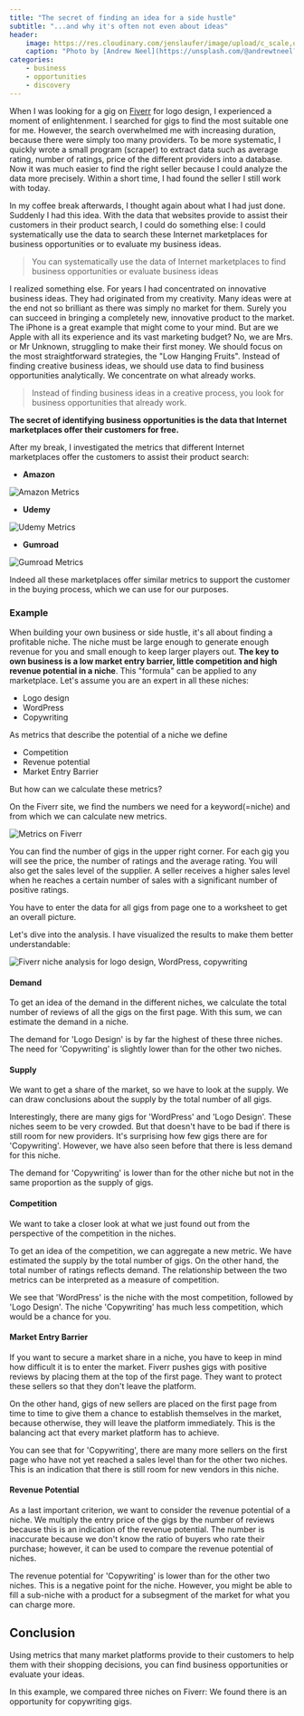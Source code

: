 ```yaml
---
title: "The secret of finding an idea for a side hustle"
subtitle: "...and why it's often not even about ideas"
header:
    image: https://res.cloudinary.com/jenslaufer/image/upload/c_scale,q_80,w_800/v1602590442/andrew-neel-fkalryO4dUI-unsplash.jpg
    caption: "Photo by [Andrew Neel](https://unsplash.com/@andrewtneel?utm_source=unsplash&amp;utm_medium=referral&amp;utm_content=creditCopyText) [**Unsplash**](https://unsplash.com/s/photos/passion?utm_source=unsplash&amp;utm_medium=referral&amp;utm_content=creditCopyText)"
categories:
    - business
    - opportunities
    - discovery
---
```



When I was looking for a gig on [Fiverr](https://track.fiverr.com/visit/?bta=129082&brand=fiverrcpa) for logo design, I experienced a moment of enlightenment. I searched for gigs to find the most suitable one for me. However, the search overwhelmed me with increasing duration, because there were simply too many providers. To be more systematic, I quickly wrote a small program (scraper) to extract data such as average rating, number of ratings, price of the different providers into a database. Now it was much easier to find the right seller because I could analyze the data more precisely. Within a short time, I had found the seller I still work with today.

In my coffee break afterwards, I thought again about what I had just done. Suddenly I had this idea. With the data that websites provide to assist their customers in their product search, I could do something else: I could systematically use the data to search these Internet marketplaces for business opportunities or to evaluate my business ideas.

> You can systematically use the data of Internet marketplaces to find business opportunities or evaluate business ideas

I realized something else. For years I had concentrated on innovative business ideas. They had originated from my creativity. Many ideas were at the end not so brilliant as there was simply no market for them. Surely you can succeed in bringing a completely new, innovative product to the market. The iPhone is a great example that might come to your mind. But are we Apple with all its experience and its vast marketing budget? No, we are Mrs. or Mr Unknown, struggling to make their first money. We should focus on the most straightforward strategies, the "Low Hanging Fruits". Instead of finding creative business ideas, we should use data to find business opportunities analytically. We concentrate on what already works.

> Instead of finding business ideas in a creative process, you look for business opportunities that already work.

**The secret of identifying business opportunities is the data that Internet marketplaces offer their customers for free.**

After my break, I investigated the metrics that different Internet marketplaces offer the customers to assist their product search:

- **Amazon**


![Amazon Metrics](https://res.cloudinary.com/jenslaufer/image/upload/c_scale,w_800/v1602248110/amazon_metrics.png) 

- **Udemy**


![Udemy Metrics](https://res.cloudinary.com/jenslaufer/image/upload/c_scale,w_800/v1602248110/udemy_metrics.png)

- **Gumroad**

![Gumroad Metrics](https://res.cloudinary.com/jenslaufer/image/upload/c_scale,w_800/v1602248110/gumroad_metrics.png)


Indeed all these marketplaces offer similar metrics to support the customer in the buying process, which we can use for our purposes.

### Example

When building your own business or side hustle, it's all about finding
a profitable niche. The niche must be large enough to generate enough revenue for you and
small enough to keep larger players out. **The key to own business is a low
market entry barrier, little competition and high revenue potential in a niche**. This "formula" can be applied to any marketplace. Let's assume you are an expert in all these niches:

- Logo design
- WordPress
- Copywriting

As metrics that describe the potential of a niche we define

- Competition
- Revenue potential
- Market Entry Barrier

But how can we calculate these metrics?

On the Fiverr site, we find the numbers we need for a keyword(=niche) and from which we can calculate new metrics.

![Metrics on Fiverr](https://res.cloudinary.com/jenslaufer/image/upload/c_scale,q_80,w_800/v1602246156/fiverr_metrics.png)

You can find the number of gigs in the upper right corner. For each gig you will see the price, the number of ratings and the average rating. You will also get the sales level of the supplier. A seller receives a higher sales level when he reaches a certain number of sales with a significant number of positive ratings.

You have to enter the data for all gigs from page one to a worksheet to get an overall picture. 

Let's dive into the analysis. I have visualized the results to make them better understandable:

![Fiverr niche analysis for logo design, WordPress, copywriting](/assets/img/all_plot.png)

#### Demand

To get an idea of the demand in the different niches, we calculate the total number of reviews of all the gigs on the first page. With this sum, we can estimate the demand in a niche.

The demand for 'Logo Design' is by far the highest of these three niches. The need for 'Copywriting' is slightly lower than for the other two niches.

#### Supply

We want to get a share of the market, so we have to look at the supply. We can draw conclusions about the supply by the total number of all gigs.

Interestingly, there are many gigs for 'WordPress' and 'Logo Design'. These niches seem to be very crowded. But that doesn't have to be bad if there is still room for new providers. It's surprising how few gigs there are for     'Copywriting'. However, we have also seen before that there is less demand for this niche.

The demand for 'Copywriting' is lower than for the other niche but not in the same proportion as the supply of gigs.

#### Competition

We want to take a closer look at what we just found out from the perspective of the competition in the niches.

To get an idea of the competition, we can aggregate a new metric. We
have estimated the supply by the total number of gigs. On the other hand, the total number of ratings reflects demand. The relationship between the two metrics can be interpreted as a measure of competition.

We see that 'WordPress' is the niche with the most competition, followed by 'Logo Design'. The niche 'Copywriting' has much less competition, which would be a chance for you.

#### Market Entry Barrier

If you want to secure a market share in a niche, you have to keep in mind how difficult it is to enter the market. Fiverr pushes gigs with positive reviews by placing them at the top of the first page. They want to protect these sellers so that they don't leave the platform.

On the other hand, gigs of new sellers are placed on the first page from time to time to give them a chance to establish themselves in the market, because otherwise, they will leave the platform immediately. This is the balancing act that every market platform has to achieve.

You can see that for 'Copywriting', there are many more sellers on the first page who have not yet reached a sales level than for the other two niches. This is an indication that there is still room for new vendors in this niche.

#### Revenue Potential

As a last important criterion, we want to consider the revenue potential of a niche. We multiply the entry price of the gigs by the number of reviews because this is an indication of the revenue potential. The number is inaccurate because we don't know the ratio of buyers who rate their purchase; however, it can be used to compare the revenue potential of niches.

The revenue potential for 'Copywriting' is lower than for the other two niches. This is a negative point for the niche. However, you might be able to fill a sub-niche with a product for a subsegment of the market for what you can charge more.

## Conclusion

Using metrics that many market platforms provide to their customers to help them with their shopping decisions, you can find business opportunities or evaluate your ideas.

In this example, we compared three niches on Fiverr: We found there is an opportunity for copywriting gigs.